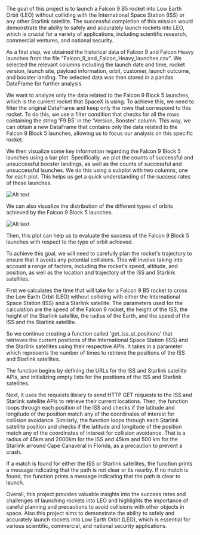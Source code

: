The goal of this project is to launch a Falcon 9 B5 rocket into Low Earth Orbit (LEO) without colliding with the International Space Station (ISS) or any other Starlink satellite. The successful completion of this mission would demonstrate the ability to safely and accurately launch rockets into LEO, which is crucial for a variety of applications, including scientific research, commercial ventures, and national security.

As a first step, we obtained the historical data of Falcon 9 and Falcon Heavy launches from the file "Falcon_9_and_Falcon_Heavy_launches.csv". We selected the relevant columns including the launch date and time, rocket version, launch site, payload information, orbit, customer, launch outcome, and booster landing. The selected data was then stored in a pandas DataFrame for further analysis.

We want to analyze only the data related to the Falcon 9 Block 5 launches, which is the current rocket that SpaceX is using. To achieve this, we need to filter the original DataFrame and keep only the rows that correspond to this rocket. To do this, we use a filter condition that checks for all the rows containing the string 'F9 B5' in the 'Version, Booster' column. This way, we can obtain a new DataFrame that contains only the data related to the Falcon 9 Block 5 launches, allowing us to focus our analysis on this specific rocket.

We then visualize some key information regarding the Falcon 9 Block 5 launches using a bar plot. Specifically, we plot the counts of successful and unsuccessful booster landings, as well as the counts of successful and unsuccessful launches. We do this using a subplot with two columns, one for each plot. This helps us get a quick understanding of the success rates of these launches.

![Alt text](launch_landing.jpg)

We can also visualize the distribution of the different types of orbits achieved by the Falcon 9 Block 5 launches.

![Alt text](Orbit.jpg)

Then, this plot can help us to evaluate the success of the Falcon 9 Block 5 launches with respect to the type of orbit achieved.

To achieve this goal, we will need to carefully plan the rocket's trajectory to ensure that it avoids any potential collisions. This will involve taking into account a range of factors, including the rocket's speed, altitude, and position, as well as the location and trajectory of the ISS and Starlink satellites.

First we calculates the time that will take for a Falcon 9 B5 rocket to cross the Low Earth Orbit (LEO) without colliding with either the International Space Station (ISS) and a Starlink satellite. The parameters used for the calculation are the speed of the Falcon 9 rocket, the height of the ISS, the height of the Starlink satellite, the radius of the Earth, and the speed of the ISS and the Starlink satellite.

So we continue creating a function called 'get_iss_sl_positions' that retrieves the current positions of the International Space Station (ISS) and the Starlink satellites using their respective APIs. It takes in a parameter which represents the number of times to retrieve the positions of the ISS and Starlink satellites.

The function begins by defining the URLs for the ISS and Starlink satellite APIs, and initializing empty lists for the positions of the ISS and Starlink satellites.

Next, it uses the requests library to send HTTP GET requests to the ISS and Starlink satellite APIs to retrieve their current locations. Then, the function loops through each position of the ISS and checks if the latitude and longitude of the position match any of the coordinates of interest for collision avoidance. Similarly, the function loops through each Starlink satellite position and checks if the latitude and longitude of the position match any of the coordinates of interest for collision avoidance. That is a radius of 45km and 2000km for the ISS and 45km and 500 km for the Starlink arround Cape Canaveral in Florida, as a precaution to prevent a crash.

If a match is found for either the ISS or Starlink satellites, the function prints a message indicating that the path is not clear or its nearby. If no match is found, the function prints a message indicating that the path is clear to launch.

Overall, this project provides valuable insights into the success rates and challenges of launching rockets into LEO and highlights the importance of careful planning and precautions to avoid collisions with other objects in space. Also this project aims to demonstrate the ability to safely and accurately launch rockets into Low Earth Orbit (LEO), which is essential for various scientific, commercial, and national security applications.